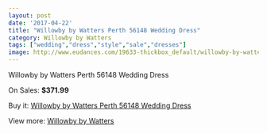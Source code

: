 ```yaml
---
layout: post
date: '2017-04-22'
title: "Willowby by Watters Perth 56148 Wedding Dress"
category: Willowby by Watters
tags: ["wedding","dress","style","sale","dresses"]
image: http://www.eudances.com/19633-thickbox_default/willowby-by-watters-perth-56148-wedding-dress.jpg
---
```

Willowby by Watters Perth 56148 Wedding Dress

On Sales: **$371.99**
<a href="https://www.eudances.com/en/willowby-by-watters/5834-willowby-by-watters-perth-56148-wedding-dress.html"><amp-img layout="responsive" width="600" height="600" src="//www.eudances.com/19633-thickbox_default/willowby-by-watters-perth-56148-wedding-dress.jpg" alt="Willowby by Watters Perth 56148 Wedding Dress 0" /></a>
<a href="https://www.eudances.com/en/willowby-by-watters/5834-willowby-by-watters-perth-56148-wedding-dress.html"><amp-img layout="responsive" width="600" height="600" src="//www.eudances.com/19637-thickbox_default/willowby-by-watters-perth-56148-wedding-dress.jpg" alt="Willowby by Watters Perth 56148 Wedding Dress 1" /></a>
<a href="https://www.eudances.com/en/willowby-by-watters/5834-willowby-by-watters-perth-56148-wedding-dress.html"><amp-img layout="responsive" width="600" height="600" src="//www.eudances.com/19636-thickbox_default/willowby-by-watters-perth-56148-wedding-dress.jpg" alt="Willowby by Watters Perth 56148 Wedding Dress 2" /></a>
<a href="https://www.eudances.com/en/willowby-by-watters/5834-willowby-by-watters-perth-56148-wedding-dress.html"><amp-img layout="responsive" width="600" height="600" src="//www.eudances.com/19635-thickbox_default/willowby-by-watters-perth-56148-wedding-dress.jpg" alt="Willowby by Watters Perth 56148 Wedding Dress 3" /></a>
<a href="https://www.eudances.com/en/willowby-by-watters/5834-willowby-by-watters-perth-56148-wedding-dress.html"><amp-img layout="responsive" width="600" height="600" src="//www.eudances.com/19634-thickbox_default/willowby-by-watters-perth-56148-wedding-dress.jpg" alt="Willowby by Watters Perth 56148 Wedding Dress 4" /></a>

Buy it: [Willowby by Watters Perth 56148 Wedding Dress](https://www.eudances.com/en/willowby-by-watters/5834-willowby-by-watters-perth-56148-wedding-dress.html "Willowby by Watters Perth 56148 Wedding Dress")

View more: [Willowby by Watters](https://www.eudances.com/en/48-willowby-by-watters "Willowby by Watters")